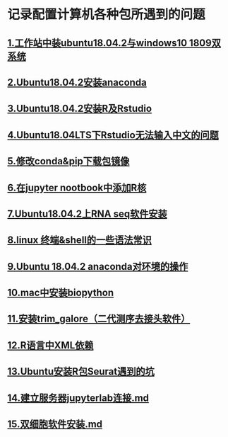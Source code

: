 # 记录配置计算机各种包所遇到的问题
## [1.工作站中装ubuntu18.04.2与windows10 1809双系统](https://github.com/aib-group/skills-tips/tree/main/skills/1_ubuntu-windows%E5%8F%8C%E7%B3%BB%E7%BB%9F.md)
## [2.Ubuntu18.04.2安装anaconda](https://github.com/aib-group/skills-tips/tree/main/skills/2_ubuntu_install_anaconda.md)
## [3.Ubuntu18.04.2安装R及Rstudio](https://github.com/aib-group/skills-tips/tree/main/skills/3_R_install.md)
## [4.Ubuntu18.04LTS下Rstudio无法输入中文的问题](https://github.com/aib-group/skills-tips/tree/main/skills/4_Rstudio%E6%97%A0%E6%B3%95%E8%BE%93%E5%85%A5%E4%B8%AD%E6%96%87.md)
## [5.修改conda&pip下载包镜像](https://github.com/aib-group/skills-tips/tree/main/skills/5_modify_conda%26pip_mirror.md)
## [6.在jupyter nootbook中添加R核](https://github.com/aib-group/skills-tips/tree/main/skills/6_Add_R_to_jupyter_notebook.md)
## [7.Ubuntu18.04.2上RNA seq软件安装](https://github.com/aib-group/skills-tips/tree/main/skills/7_RNA_seq_software.md)
## [8.linux 终端&shell的一些语法常识](https://github.com/aib-group/skills-tips/tree/main/skills/8_linux_terminal.md)
## [9.Ubuntu 18.04.2 anaconda对环境的操作](https://github.com/aib-group/skills-tips/blob/main/skills/9_anaconda_environment_operation.md)
## [10.mac中安装biopython](https://github.com/aib-group/skills-tips/blob/main/skills/10_install_biopython.md)
## [11.安装trim_galore（二代测序去接头软件）](https://github.com/aib-group/skills-tips/blob/main/skills/11_install_trim_galore.md)
## [12.R语言中XML依赖](https://github.com/aib-group/skills-tips/blob/main/skills/12_install_R_packages_errors.md)
## [13.Ubuntu安装R包Seurat遇到的坑](https://github.com/aib-group/skills-tips/blob/main/skills/13_install_Seurat.md)
## [14.建立服务器jupyterlab连接.md](https://github.com/aib-group/skills-tips/blob/main/skills/14_建立服务器jupyterlab连接.md)
## [15.双细胞软件安装.md](https://github.com/aib-group/skills-tips/blob/main/skills/15_双细胞软件安装.md)
